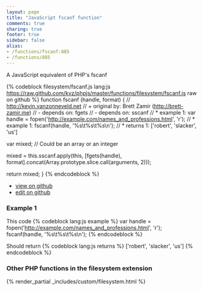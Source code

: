```yaml
---
layout: page
title: "JavaScript fscanf function"
comments: true
sharing: true
footer: true
sidebar: false
alias:
- /functions/fscanf:885
- /functions/885
---
```

<!-- Generated by Rakefile:build -->
A JavaScript equivalent of PHP's fscanf

{% codeblock filesystem/fscanf.js lang:js https://raw.github.com/kvz/phpjs/master/functions/filesystem/fscanf.js raw on github %}
function fscanf (handle, format) {
  // http://kevin.vanzonneveld.net
  // +   original by: Brett Zamir (http://brett-zamir.me)
  // -    depends on: fgets
  // -    depends on: sscanf
  // *     example 1: var handle = fopen('http://example.com/names_and_professions.html', 'r');
  // *     example 1: fscanf(handle, '%s\t%s\t%s\n');
  // *     returns 1: ['robert', 'slacker', 'us']

  var mixed; // Could be an array or an integer

  mixed = this.sscanf.apply(this, [fgets(handle), format].concat(Array.prototype.slice.call(arguments, 2)));

  return mixed;
}
{% endcodeblock %}

 - [view on github](https://github.com/kvz/phpjs/blob/master/functions/filesystem/fscanf.js)
 - [edit on github](https://github.com/kvz/phpjs/edit/master/functions/filesystem/fscanf.js)

### Example 1
This code
{% codeblock lang:js example %}
var handle = fopen('http://example.com/names_and_professions.html', 'r');
fscanf(handle, '%s\t%s\t%s\n');
{% endcodeblock %}

Should return
{% codeblock lang:js returns %}
['robert', 'slacker', 'us']
{% endcodeblock %}


### Other PHP functions in the filesystem extension
{% render_partial _includes/custom/filesystem.html %}
